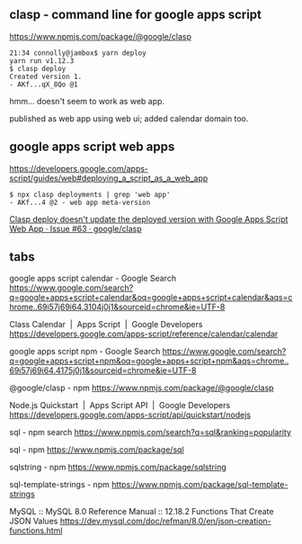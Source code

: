 ## clasp - command line for google apps script

https://www.npmjs.com/package/@google/clasp

```
21:34 connolly@jambox$ yarn deploy
yarn run v1.12.3
$ clasp deploy
Created version 1.
- AKf...qX_8Qo @1
```

hmm... doesn't seem to work as web app.

published as web app using web ui; added calendar domain too.

## google apps script web apps

https://developers.google.com/apps-script/guides/web#deploying_a_script_as_a_web_app

```
$ npx clasp deployments | grep 'web app'
- AKf...4 @2 - web app meta-version
```

[Clasp deploy doesn't update the deployed version with Google Apps Script Web App · Issue \#63 · google/clasp](https://github.com/google/clasp/issues/63)

## tabs

google apps script calendar - Google Search
https://www.google.com/search?q=google+apps+script+calendar&oq=google+apps+script+calendar&aqs=chrome..69i57j69i64.3104j0j1&sourceid=chrome&ie=UTF-8

Class Calendar  |  Apps Script  |  Google Developers
https://developers.google.com/apps-script/reference/calendar/calendar

google apps script npm - Google Search
https://www.google.com/search?q=google+apps+script+npm&oq=google+apps+script+npm&aqs=chrome..69i57j69i64.4175j0j1&sourceid=chrome&ie=UTF-8

@google/clasp - npm
https://www.npmjs.com/package/@google/clasp

Node.js Quickstart  |  Apps Script API  |  Google Developers
https://developers.google.com/apps-script/api/quickstart/nodejs

sql - npm search
https://www.npmjs.com/search?q=sql&ranking=popularity

sql - npm
https://www.npmjs.com/package/sql

sqlstring - npm
https://www.npmjs.com/package/sqlstring

sql-template-strings - npm
https://www.npmjs.com/package/sql-template-strings

MySQL :: MySQL 8.0 Reference Manual :: 12.18.2 Functions That Create JSON Values
https://dev.mysql.com/doc/refman/8.0/en/json-creation-functions.html
